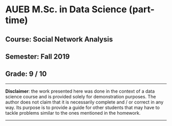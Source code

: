 # AUEB M.Sc. in Data Science (part-time)
## Course: Social Network Analysis
## Semester: Fall 2019

## Grade: 9 / 10

----------

**Disclaimer**: the work presented here was done in the context of a data science course and is provided solely for demonstration purposes. The author does not claim that it is necessarily complete and / or correct in any way. Its purpose is to provide a guide for other students that may have to tackle problems similar to the ones mentioned in the homework.

----------
